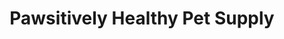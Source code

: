 ---
title: "Pawsitively Healthy Pet Supply"
url: /bradenton/pawsitively-healthy-pet-supply/
shop: pet
---